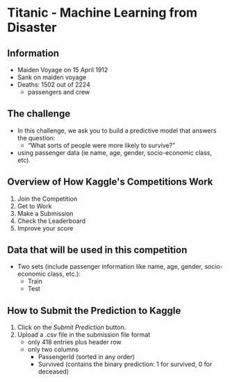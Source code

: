 # Titanic - Machine Learning from Disaster

## Information
- Maiden Voyage on 15 April 1912
- Sank on maiden voyage
- Deaths: 1502 out of 2224
  - passengers and crew


## The challenge
- In this challenge, we ask you to build a predictive model that answers the question:
  - “What sorts of people were more likely to survive?” 
- using passenger data (ie name, age, gender, socio-economic class, etc).

## Overview of How Kaggle's Competitions Work
1. Join the Competition
2. Get to Work
3. Make a Submission
4. Check the Leaderboard
5. Improve your score

## Data that will be used in this competition
- Two sets (include passenger information like name, age, gender, socio-economic class, etc.):
  - Train
  - Test

## How to Submit the Prediction to Kaggle
1. Click on the *Submit Prediction* button.
2. Upload a .csv file in the submission file format
   - only 418 entries plus header row
   - only two columns
     - PassengerId (sorted in any order)
     - Survived (contains the binary prediction: 1 for survived, 0 for deceased)